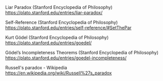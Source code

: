 
Liar Paradox (Stanford Encyclopedia of Philosophy)
https://plato.stanford.edu/entries/liar-paradox/

Self-Reference (Stanford Encyclopedia of Philosophy)
https://plato.stanford.edu/entries/self-reference/#SetThePar

Kurt Gödel (Stanford Encyclopedia of Philosophy)
https://plato.stanford.edu/entries/goedel/

Gödel’s Incompleteness Theorems (Stanford Encyclopedia of Philosophy)
https://plato.stanford.edu/entries/goedel-incompleteness/

Russell's paradox - Wikipedia
https://en.wikipedia.org/wiki/Russell%27s_paradox